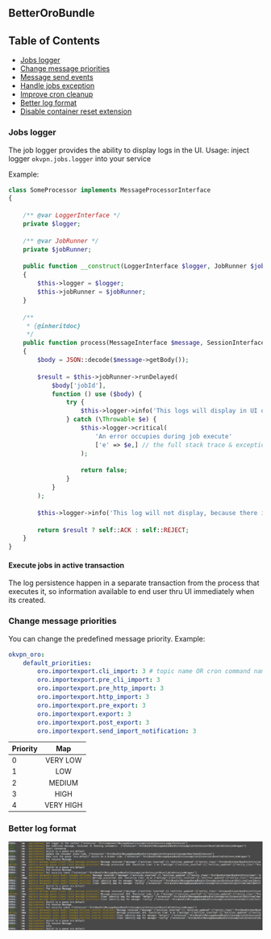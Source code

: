 ##  BetterOroBundle

Table of Contents
-----------------
 - [Jobs logger](#jobs-logger)
 - [Change message priorities](#change-message-priorities)
 - [Message send events](#message-send-events)
 - [Handle jobs exception](#handle-jobs-exception)
 - [Improve cron cleanup](#improve-cron-cleanup)
 - [Better log format](#better-log-format)
 - [Disable container reset extension](#disable-container-reset-extension)


### Jobs logger
The job logger provides the ability to display logs in the UI. Usage: inject logger `okvpn.jobs.logger` into your service

Example:

```php
class SomeProcessor implements MessageProcessorInterface
{

    /** @var LoggerInterface */
    private $logger;

    /** @var JobRunner */
    private $jobRunner;

    public function __construct(LoggerInterface $logger, JobRunner $jobRunner)
    {
        $this->logger = $logger;
        $this->jobRunner = $jobRunner;
    }
    
    /**
     * {@inheritdoc}
     */
    public function process(MessageInterface $message, SessionInterface $session)
    {
        $body = JSON::decode($message->getBody());

        $result = $this->jobRunner->runDelayed(
            $body['jobId'],
            function () use ($body) {
                try {
                    $this->logger->info('This logs will display in UI on the given root jobs page.')
                } catch (\Throwable $e) {
                    $this->logger->critical(
                        'An error occupies during job execute'
                        ['e' => $e,] // the full stack trace & exception message will display on the job page.
                    );

                    return false;
                }
            }
        );
        
        $this->logger->info('This log will not display, because there isn\'t active job');
        
        return $result ? self::ACK : self::REJECT;
    }
}

```

#### Execute jobs in active transaction

The log persistence happen in a separate transaction from the process that executes it, so information available to end user 
thru UI immediately when its created.


### Change message priorities

You can change the predefined message priority. Example: 

```yml
okvpn_oro:
    default_priorities:
        oro.importexport.cli_import: 3 # topic name OR cron command name OR process definition name(worklfow bundle)
        oro.importexport.pre_cli_import: 3
        oro.importexport.pre_http_import: 3
        oro.importexport.http_import: 3
        oro.importexport.pre_export: 3
        oro.importexport.export: 3
        oro.importexport.post_export: 3
        oro.importexport.send_import_notification: 3
```

| Priority | Map |
|-----|:------:|
| 0 | VERY LOW  |
| 1 | LOW |
| 2 | MEDIUM |
| 3 | HIGH |
| 4 | VERY HIGH |

### Better log format

[![Logs](./Resources/docs/logs.png)](./Resources/docs/logs.png)
